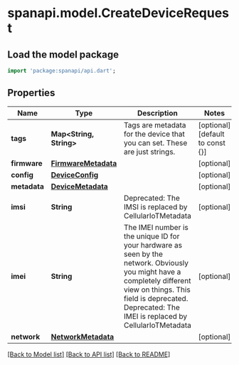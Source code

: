 # spanapi.model.CreateDeviceRequest

## Load the model package
```dart
import 'package:spanapi/api.dart';
```

## Properties
Name | Type | Description | Notes
------------ | ------------- | ------------- | -------------
**tags** | **Map<String, String>** | Tags are metadata for the device that you can set. These are just strings. | [optional] [default to const {}]
**firmware** | [**FirmwareMetadata**](FirmwareMetadata.md) |  | [optional] 
**config** | [**DeviceConfig**](DeviceConfig.md) |  | [optional] 
**metadata** | [**DeviceMetadata**](DeviceMetadata.md) |  | [optional] 
**imsi** | **String** | Deprecated: The IMSI is replaced by CellularIoTMetadata | [optional] 
**imei** | **String** | The IMEI number is the unique ID for your hardware as seen by the network. Obviously you might have a completely different view on things. This field is deprecated.  Deprecated: The IMEI is replaced by CellularIoTMetadata | [optional] 
**network** | [**NetworkMetadata**](NetworkMetadata.md) |  | [optional] 

[[Back to Model list]](../README.md#documentation-for-models) [[Back to API list]](../README.md#documentation-for-api-endpoints) [[Back to README]](../README.md)


